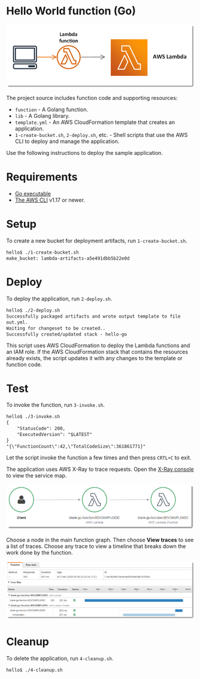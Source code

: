 # Hello World function (Go)

![Architecture](./images/sample-hello-go.png)

The project source includes function code and supporting resources:

- `function` - A Golang function.
- `lib` - A Golang library.
- `template.yml` - An AWS CloudFormation template that creates an application.
- `1-create-bucket.sh`, `2-deploy.sh`, etc. - Shell scripts that use the AWS CLI to deploy and manage the application.

Use the following instructions to deploy the sample application.

# Requirements

- [Go executable](https://golang.org/dl/)
- [The AWS CLI](https://docs.aws.amazon.com/cli/latest/userguide/cli-chap-install.html) v1.17 or newer.

# Setup

To create a new bucket for deployment artifacts, run `1-create-bucket.sh`.

    hello$ ./1-create-bucket.sh
    make_bucket: lambda-artifacts-a5e491dbb5b22e0d

# Deploy

To deploy the application, run `2-deploy.sh`.

    hello$ ./2-deploy.sh
    Successfully packaged artifacts and wrote output template to file out.yml.
    Waiting for changeset to be created..
    Successfully created/updated stack - hello-go

This script uses AWS CloudFormation to deploy the Lambda functions and an IAM role. If the AWS CloudFormation stack that contains the resources already exists, the script updates it with any changes to the template or function code.

# Test
To invoke the function, run `3-invoke.sh`.

    hello$ ./3-invoke.sh
    {
        "StatusCode": 200,
        "ExecutedVersion": "$LATEST"
    }
    "{\"FunctionCount\":42,\"TotalCodeSize\":361861771}"

Let the script invoke the function a few times and then press `CRTL+C` to exit.

The application uses AWS X-Ray to trace requests. Open the [X-Ray console](https://console.aws.amazon.com/xray/home#/service-map) to view the service map.

![Service Map](./images/hello-go-servicemap.png)

Choose a node in the main function graph. Then choose **View traces** to see a list of traces. Choose any trace to view a timeline that breaks down the work done by the function.

![Trace](./images/hello-go-trace.png)

# Cleanup
To delete the application, run `4-cleanup.sh`.

    hello$ ./4-cleanup.sh
